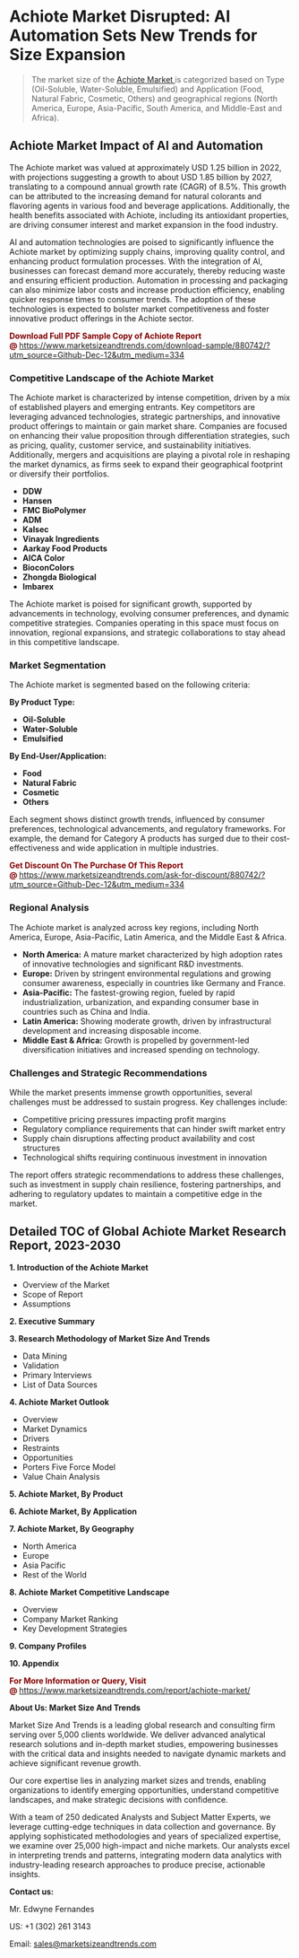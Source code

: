 <H1>Achiote Market Disrupted: AI Automation Sets New Trends for Size Expansion</H1><blockquote><p>The market size of the <a href="https://www.marketsizeandtrends.com/download-sample/880742/?utm_source=Github-Dec-12&amp;utm_medium=334" target="_blank">Achiote Market </a>is categorized based on Type (Oil-Soluble, Water-Soluble, Emulsified) and Application (Food, Natural Fabric, Cosmetic, Others) and geographical regions (North America, Europe, Asia-Pacific, South America, and Middle-East and Africa).</p></blockquote><p><h2>Achiote Market Impact of AI and Automation</h2><p>The Achiote market was valued at approximately USD 1.25 billion in 2022, with projections suggesting a growth to about USD 1.85 billion by 2027, translating to a compound annual growth rate (CAGR) of 8.5%. This growth can be attributed to the increasing demand for natural colorants and flavoring agents in various food and beverage applications. Additionally, the health benefits associated with Achiote, including its antioxidant properties, are driving consumer interest and market expansion in the food industry.</p><p>AI and automation technologies are poised to significantly influence the Achiote market by optimizing supply chains, improving quality control, and enhancing product formulation processes. With the integration of AI, businesses can forecast demand more accurately, thereby reducing waste and ensuring efficient production. Automation in processing and packaging can also minimize labor costs and increase production efficiency, enabling quicker response times to consumer trends. The adoption of these technologies is expected to bolster market competitiveness and foster innovative product offerings in the Achiote sector.</p></p><p><strong><span style="color: #800000;">Download Full PDF Sample Copy of Achiote Report @</span>&nbsp;</strong><a href="https://www.marketsizeandtrends.com/download-sample/880742/?utm_source=Github-Dec-12&amp;utm_medium=334">https://www.marketsizeandtrends.com/download-sample/880742/?utm_source=Github-Dec-12&amp;utm_medium=334</a></p><h3>Competitive Landscape of the Achiote Market</h3><p>The Achiote market is characterized by intense competition, driven by a mix of established players and emerging entrants. Key competitors are leveraging advanced technologies, strategic partnerships, and innovative product offerings to maintain or gain market share. Companies are focused on enhancing their value proposition through differentiation strategies, such as pricing, quality, customer service, and sustainability initiatives. Additionally, mergers and acquisitions are playing a pivotal role in reshaping the market dynamics, as firms seek to expand their geographical footprint or diversify their portfolios.</p><p><strong><p><ul><li>DDW </li><li> Hansen </li><li> FMC BioPolymer </li><li> ADM </li><li> Kalsec </li><li> Vinayak Ingredients </li><li> Aarkay Food Products </li><li> AICA Color </li><li> BioconColors </li><li> Zhongda Biological </li><li> Imbarex</p></li></ul></p></strong></p><p>The Achiote market is poised for significant growth, supported by advancements in technology, evolving consumer preferences, and dynamic competitive strategies. Companies operating in this space must focus on innovation, regional expansions, and strategic collaborations to stay ahead in this competitive landscape.</p><h3>Market Segmentation</h3><p>The Achiote market is segmented based on the following criteria:</p><p><strong>By Product Type:</strong></p><p><strong><p><ul><li>Oil-Soluble </li><li> Water-Soluble </li><li> Emulsified</p></li></ul></p></strong></p><p><strong>By End-User/Application:</strong></p><p><strong><p><ul><li>Food </li><li> Natural Fabric </li><li> Cosmetic </li><li> Others</p></li></ul></p></strong></p><p>Each segment shows distinct growth trends, influenced by consumer preferences, technological advancements, and regulatory frameworks. For example, the demand for Category A products has surged due to their cost-effectiveness and wide application in multiple industries.</p><p><strong><span style="color: #800000;">Get Discount On The Purchase Of This Report @&nbsp;</span></strong><a href="https://www.marketsizeandtrends.com/ask-for-discount/880742/?utm_source=Github-Dec-12&amp;utm_medium=334">https://www.marketsizeandtrends.com/ask-for-discount/880742/?utm_source=Github-Dec-12&amp;utm_medium=334</a></p><h3>Regional Analysis</h3><p>The Achiote market is analyzed across key regions, including North America, Europe, Asia-Pacific, Latin America, and the Middle East &amp; Africa.</p><ul><li><strong>North America:</strong> A mature market characterized by high adoption rates of innovative technologies and significant R&amp;D investments.</li><li><strong>Europe:</strong> Driven by stringent environmental regulations and growing consumer awareness, especially in countries like Germany and France.</li><li><strong>Asia-Pacific:</strong> The fastest-growing region, fueled by rapid industrialization, urbanization, and expanding consumer base in countries such as China and India.</li><li><strong>Latin America:</strong> Showing moderate growth, driven by infrastructural development and increasing disposable income.</li><li><strong>Middle East &amp; Africa:</strong> Growth is propelled by government-led diversification initiatives and increased spending on technology.</li></ul><h3>Challenges and Strategic Recommendations</h3><p>While the market presents immense growth opportunities, several challenges must be addressed to sustain progress. Key challenges include:</p><ul><li>Competitive pricing pressures impacting profit margins</li><li>Regulatory compliance requirements that can hinder swift market entry</li><li>Supply chain disruptions affecting product availability and cost structures</li><li>Technological shifts requiring continuous investment in innovation</li></ul><p>The report offers strategic recommendations to address these challenges, such as investment in supply chain resilience, fostering partnerships, and adhering to regulatory updates to maintain a competitive edge in the market.</p><h2>Detailed TOC of Global Achiote Market Research Report, 2023-2030</h2><p><strong>1. Introduction of the Achiote Market</strong></p><ul><li>Overview of the Market</li><li>Scope of Report</li><li>Assumptions&nbsp;</li></ul><p><strong>2. Executive Summary</strong></p><p><strong>3. Research Methodology of <strong>Market Size And Trends</strong></strong></p><ul><li>Data Mining</li><li>Validation</li><li>Primary Interviews</li><li>List of Data Sources&nbsp;</li></ul><p><strong>4. Achiote Market Outlook</strong></p><ul><li>Overview</li><li>Market Dynamics</li><li>Drivers</li><li>Restraints</li><li>Opportunities</li><li>Porters Five Force Model</li><li>Value Chain Analysis&nbsp;</li></ul><p><strong>5. Achiote Market, By Product</strong></p><p><strong>6. Achiote Market, By Application</strong></p><p><strong>7. Achiote Market, By Geography</strong></p><ul><li>North America</li><li>Europe</li><li>Asia Pacific</li><li>Rest of the World&nbsp;</li></ul><p><strong>8. Achiote Market Competitive Landscape</strong></p><ul><li>Overview</li><li>Company Market Ranking</li><li>Key Development Strategies&nbsp;</li></ul><p><strong>9. Company Profiles</strong></p><p><strong>10. Appendix</strong></p><p><strong><span style="color: #800000;">For More Information or Query, Visit @&nbsp;</span></strong><a href="https://www.marketsizeandtrends.com/report/achiote-market/">https://www.marketsizeandtrends.com/report/achiote-market/</a></p><p></p><p><strong>About Us:&nbsp;Market Size And Trends</strong></p><p>Market Size And Trends&nbsp;is a leading global research and consulting firm serving over 5,000 clients worldwide. We deliver advanced analytical research solutions and in-depth market studies, empowering businesses with the critical data and insights needed to navigate dynamic markets and achieve significant revenue growth.</p><p>Our core expertise lies in analyzing market sizes and trends, enabling organizations to identify emerging opportunities, understand competitive landscapes, and make strategic decisions with confidence.</p><p>With a team of 250 dedicated Analysts and Subject Matter Experts, we leverage cutting-edge techniques in data collection and governance. By applying sophisticated methodologies and years of specialized expertise, we examine over 25,000 high-impact and niche markets. Our analysts excel in interpreting trends and patterns, integrating modern data analytics with industry-leading research approaches to produce precise, actionable insights.</p><p><strong>Contact us:</strong></p><p>Mr. Edwyne Fernandes</p><p>US: +1 (302) 261 3143</p><p>Email: <a href="mailto:sales@marketsizeandtrends.com">sales@marketsizeandtrends.com</a>&nbsp;</p>
